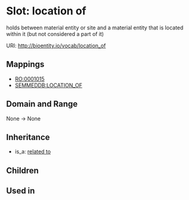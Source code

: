 # Slot: location of


holds between material entity or site and a material entity that is located within it (but not considered a part of it)

URI: http://bioentity.io/vocab/location_of
## Mappings

 * [RO:0001015](http://purl.obolibrary.org/obo/RO_0001015)
 * [SEMMEDDB:LOCATION_OF](http://purl.obolibrary.org/obo/SEMMEDDB_LOCATION_OF)
## Domain and Range

None -> None
## Inheritance

 *  is_a: [related to](related_to.md)
## Children

## Used in

